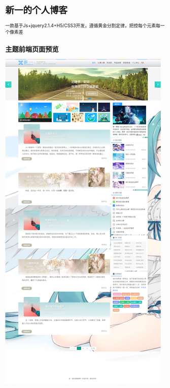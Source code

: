 #                                             新一的个人博客
一款基于Js+jquery2.1.4+H5/CSS3开发，遵循黄金分割定律，把控每个元素每一个像素差
## 主题前端页面预览
![首页](https://github.com/wq520/blog/blob/master/images/xinyi.png)
